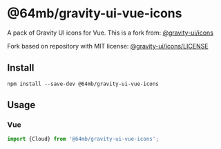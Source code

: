 # @64mb/gravity-ui-vue-icons

A pack of Gravity UI icons for Vue. This is a fork from: [@gravity-ui/icons](https://github.com/gravity-ui/icons)

Fork based on repository with MIT license: [@gravity-ui/icons/LICENSE](https://github.com/gravity-ui/icons/blob/main/LICENSE)

## Install

```shell
npm install --save-dev @64mb/gravity-ui-vue-icons
```

## Usage

### Vue

```js
import {Cloud} from '@64mb/gravity-ui-vue-icons';
```
